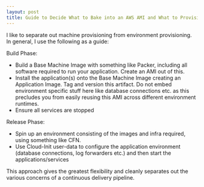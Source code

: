 ```yaml
---
layout: post
title: Guide to Decide What to Bake into an AWS AMI and What to Provision Using cloud-init
---
```


I like to separate out machine provisioning from environment provisioning.
In general, I use the following as a guide:

Build Phase:

* Build a Base Machine Image with something like Packer, including all software required to run your application. Create an AMI out of this.
* Install the application(s) onto the Base Machine Image creating an Application Image. Tag and version this artifact. Do not embed environment specific stuff here like database connections etc. as this precludes you from easily reusing this AMI across different environment runtimes.
* Ensure all services are stopped

Release Phase:
* Spin up an environment consisting of the images and infra required, using something like CFN.
* Use Cloud-Init user-data to configure the application environment (database connections, log forwarders etc.) and then start the applications/services

This approach gives the greatest flexibility and cleanly separates out the various concerns of a continuous delivery pipeline.